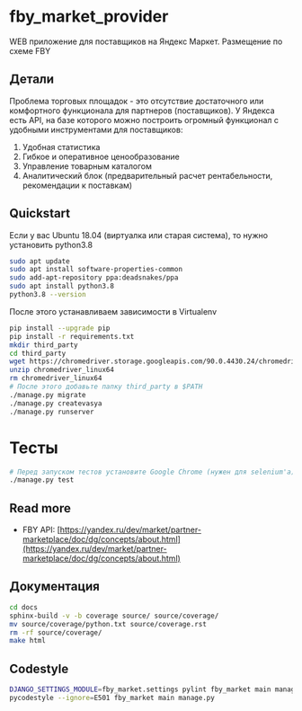 # fby_market_provider

WEB приложение для поставщиков на Яндекс Маркет. Размещение по схеме FBY

## Детали
Проблема торговых площадок - это отсутствие достаточного или комфортного функционала для партнеров (поставщиков).
У Яндекса есть API, на базе которого можно построить огромный функционал с удобными инструментами для поставщиков:
1. Удобная статистика
2. Гибкое и оперативное ценообразование
3. Управление товарным каталогом 
4. Аналитический блок (предварительный расчет рентабельности, рекомендации к поставкам)

## Quickstart

Если у вас Ubuntu 18.04 (виртуалка или старая система), то нужно установить python3.8

```bash
sudo apt update
sudo apt install software-properties-common
sudo add-apt-repository ppa:deadsnakes/ppa
sudo apt install python3.8
python3.8 --version
```

После этого устанавливаем зависимости в Virtualenv
```bash
pip install --upgrade pip
pip install -r requirements.txt
mkdir third_party
cd third_party
wget https://chromedriver.storage.googleapis.com/90.0.4430.24/chromedriver_linux64.zip
unzip chromedriver_linux64
rm chromedriver_linux64
# После этого добавьте папку third_party в $PATH
./manage.py migrate
./manage.py createvasya
./manage.py runserver
```

# Тесты

```bash
# Перед запуском тестов установите Google Chrome (нужен для selenium'а)!
./manage.py test
```

## Read more

- FBY
  API: [https://yandex.ru/dev/market/partner-marketplace/doc/dg/concepts/about.html](https://yandex.ru/dev/market/partner-marketplace/doc/dg/concepts/about.html)

## Документация

```bash
cd docs
sphinx-build -v -b coverage source/ source/coverage/
mv source/coverage/python.txt source/coverage.rst
rm -rf source/coverage/
make html
```



## Codestyle
```bash
DJANGO_SETTINGS_MODULE=fby_market.settings pylint fby_market main manage.py
pycodestyle --ignore=E501 fby_market main manage.py
```
